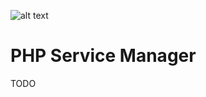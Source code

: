 ![alt text](https://travis-ci.org/voidz0r/phpsm.svg?branch=master "Logo Title Text 1")

PHP Service Manager
=====

TODO
